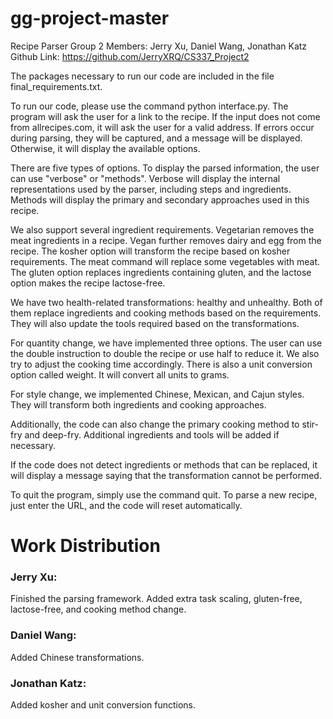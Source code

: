 # gg-project-master
Recipe Parser
Group 2
Members: Jerry Xu, Daniel Wang, Jonathan Katz
Github Link: https://github.com/JerryXRQ/CS337_Project2

The packages necessary to run our code are included in the file final_requirements.txt.

To run our code, please use the command python interface.py. The program will ask the user for a link to the recipe. If the input does not come from allrecipes.com, it will ask the user for a valid address. If errors occur during parsing, they will be captured, and a message will be displayed. Otherwise, it will display the available options.

There are five types of options. To display the parsed information, the user can use "verbose" or "methods". Verbose will display the internal representations used by the parser, including steps and ingredients. Methods will display the primary and secondary approaches used in this recipe.

We also support several ingredient requirements. Vegetarian removes the meat ingredients in a recipe. Vegan further removes dairy and egg from the recipe. The kosher option will transform the recipe based on kosher requirements. The meat command will replace some vegetables with meat. The gluten option replaces ingredients containing gluten, and the lactose option makes the recipe lactose-free.

We have two health-related transformations: healthy and unhealthy. Both of them replace ingredients and cooking methods based on the requirements. They will also update the tools required based on the transformations.

For quantity change, we have implemented three options. The user can use the double instruction to double the recipe or use half to reduce it. We also try to adjust the cooking time accordingly. There is also a unit conversion option called weight. It will convert all units to grams.

For style change, we implemented Chinese, Mexican, and Cajun styles. They will transform both ingredients and cooking approaches.

Additionally, the code can also change the primary cooking method to stir-fry and deep-fry. Additional ingredients and tools will be added if necessary.

If the code does not detect ingredients or methods that can be replaced, it will display a message saying that the transformation cannot be performed.

To quit the program, simply use the command quit. To parse a new recipe, just enter the URL, and the code will reset automatically.


# Work Distribution


### Jerry Xu:
Finished the parsing framework.
Added extra task scaling, gluten-free, lactose-free, and cooking method change.



### Daniel Wang:
Added Chinese transformations.



### Jonathan Katz:
Added kosher and unit conversion functions.
